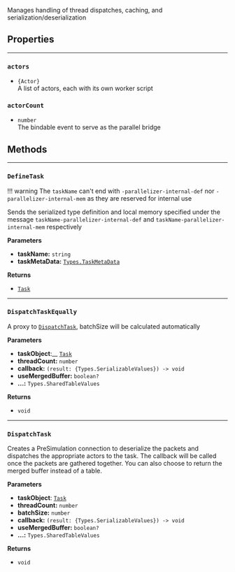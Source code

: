 Manages handling of thread dispatches, caching, and serialization/deserialization
## Properties

---

### `actors`
- `{Actor}`<br>
A list of actors, each with its own worker script

### `actorCount` 
- `number`<br>
The bindable event to serve as the parallel bridge

## Methods

---

### `DefineTask`

!!! warning
    The `taskName` can't end with `-parallelizer-internal-def` nor `-parallelizer-internal-mem` as they are reserved for internal use

Sends the serialized type definition and local memory specified under the message `taskName-parallelizer-internal-def` and `taskName-parallelizer-internal-mem` respectively

__Parameters__

- __taskName:__ `string`<br>
- __taskMetaData:__ [`Types.TaskMetaData`](/parallelizer/api/types#taskmetadata)<br>

__Returns__

- [`Task`](/parallelizer/api/types#task)

---

### `DispatchTaskEqually`

A proxy to [`DispatchTask`](#dispatchtask), batchSize will be calculated automatically

__Parameters__

- __taskObject__:__ [`Task`](/parallelizer/api/types#task)<br>
- __threadCount:__ `number`<br>
- __callback:__ `(result: {Types.SerializableValues}) -> void`<br>
- __useMergedBuffer:__ `boolean?`<br>
- __...:__ `Types.SharedTableValues`<br>

__Returns__

- `void`

---

### `DispatchTask`

Creates a PreSimulation connection to deserialize the packets and dispatches the appropriate actors to the task. The callback will be called once the packets are gathered together. You can also choose to return the merged buffer instead of a table.

__Parameters__

- __taskObject__: [`Task`](/parallelizer/api/types#task)<br>
- __threadCount:__ `number`<br>
- __batchSize:__ `number`<br>
- __callback:__ `(result: {Types.SerializableValues}) -> void`<br>
- __useMergedBuffer:__ `boolean?`<br>
- __...:__ `Types.SharedTableValues`<br>

__Returns__

- `void`